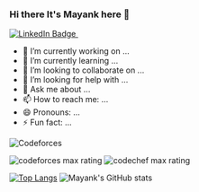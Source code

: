 ### Hi there It's Mayank here 👋

<div id="badges">
  <a href="https://in.linkedin.com/in/mayank-lohani">
    <img src="https://img.shields.io/badge/LinkedIn-blue?style=for-the-badge&logo=linkedin&logoColor=white" alt="LinkedIn Badge"/>
  </a>
  <img src="https://komarev.com/ghpvc/?username=Pranjal-g083&style=flat-square&color=blue" alt=""/>
</div>

- 🔭 I’m currently working on ...
- 🌱 I’m currently learning ...
- 👯 I’m looking to collaborate on ...
- 🤔 I’m looking for help with ...
- 💬 Ask me about ...
- 📫 How to reach me: ...
- 😄 Pronouns: ...
- ⚡ Fun fact: ...

![Codeforces](https://raw.githubusercontent.com/Mayank_328/Codeforces/main/output/light_card.svg#gh-dark-mode-only)

![codeforces max rating](https://raw.githubusercontent.com/Mayank_328/Codeforces/main/output/max_rating.svg)
![codechef max rating](https://raw.githubusercontent.com/Mayank_328/Codeforces/main/output/codechef.svg)

[![Top Langs](https://github-readme-stats.vercel.app/api/top-langs/?username=Mayank328&layout=compact)](https://github.com/anuraghazra/github-readme-stats)
![Mayank's GitHub stats](https://github-readme-stats.vercel.app/api?username=Mayank328&show_icons=true&theme=radical)
